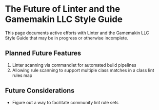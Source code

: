 # The Future of Linter and the Gamemakin LLC Style Guide

This page documents active efforts with Linter and the Gamemakin LLC Style Guide that may be in progress or otherwise incomplete.

## Planned Future Features

1. Linter scanning via commandlet for automated build pipelines
1. Allowing rule scanning to support multiple class matches in a class lint rules map

## Future Considerations

* Figure out a way to facilitate community lint rule sets